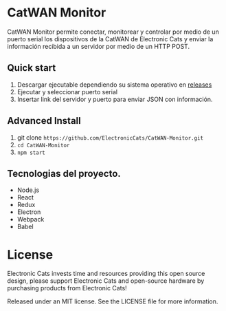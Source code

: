 # CatWAN Monitor

CatWAN Monitor permite conectar, monitorear y controlar por medio de un puerto serial los dispositivos de la CatWAN de Electronic Cats y enviar la información recibida a un servidor por medio de un HTTP POST.


## Quick start
1. Descargar ejecutable dependiendo su sistema operativo en [releases](https://github.com/ElectronicCats/CatWAN-Monitor/releases)
2. Ejecutar y seleccionar puerto serial
3. Insertar link del servidor y puerto para enviar JSON con información.

## Advanced Install 

1. git clone `https://github.com/ElectronicCats/CatWAN-Monitor.git`
2. `cd CatWAN-Monitor`
3. `npm start`


## Tecnologias del proyecto.

- Node.js
- React
- Redux
- Electron
- Webpack
- Babel

# License

Electronic Cats invests time and resources providing this open source design, please support Electronic Cats and open-source hardware by purchasing products from Electronic Cats!

Released under an MIT license. See the LICENSE file for more information.


